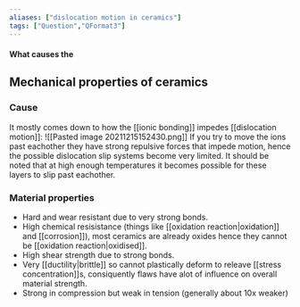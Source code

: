 ```yaml
---
aliases: ["dislocation motion in ceramics"]
tags: ["Question","QFormat3"]
---
```


#### What causes the
## Mechanical properties of ceramics
### Cause
It mostly comes down to how the [[ionic bonding]] impedes [[dislocation motion]]:
![[Pasted image 20211215152430.png]]
If you try to move the ions past eachother they have strong repulsive forces that impede motion, hence the possible dislocation slip systems become very limited.
It should be noted that at high enough temperatures it becomes possible for these layers to slip past eachother.

### Material properties
- Hard and wear resistant due to very strong bonds.
- High chemical resisistance (things like [[oxidation reaction|oxidation]] and [[corrosion]]), most ceramics are already oxides hence they cannot be [[oxidation reaction|oxidised]].
- High shear strength due to strong bonds.
- Very [[ductility|brittle]] so cannot plastically deform to releave [[stress concentration]]s, consiquently flaws have alot of influence on overall material strength.
- Strong in compression but weak in tension (generally about 10x weaker)
